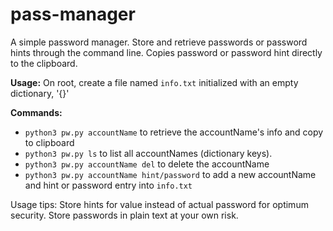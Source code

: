 # pass-manager
A simple password manager. Store and retrieve passwords or password hints through the command line. Copies password or password hint directly to the clipboard.


**Usage:**
On root, create a file named `info.txt` initialized with an empty dictionary, '{}'

**Commands:**
- `python3 pw.py accountName` to retrieve the accountName's info and copy to clipboard
- `python3 pw.py ls` to list all accountNames (dictionary keys).
- `python3 pw.py accountName del` to delete the accountName
- `python3 pw.py accountName hint/password` to add a new accountName and hint or password entry into `info.txt`

Usage tips:
Store hints for value instead of actual password for optimum security. Store passwords in plain text at your own risk.
